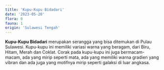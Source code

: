 ```yaml
---
title: 'Kupu-Kupu Bidadari'
date: '2023-05-20'
flora: 0
fauna: 1
origin: 'Sulawesi Tengah'
---
```


**Kupu-Kupu Bidadari** merupakan serangga yang bisa ditemukan di Pulau Sulawesi. Kupu-kupu ini memiliki variasi warna yang beragam, dari Biru, Hitam, Merah dan Coklat. Corak pada kupu-kupu ini juga bermacam-macam, ada yang mirip seperti mata, ada yang memiliki warna gradien yang vibran dan ada juga yang motifnya mirip seperti galaksi di luar angkasa.
